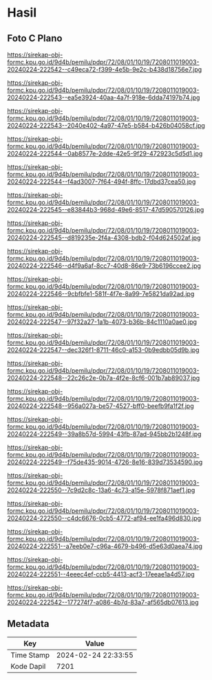 # Hasil

## Foto C Plano

https://sirekap-obj-formc.kpu.go.id/9d4b/pemilu/pdpr/72/08/01/10/19/7208011019003-20240224-222542--c49eca72-f399-4e5b-9e2c-b438d18756e7.jpg

https://sirekap-obj-formc.kpu.go.id/9d4b/pemilu/pdpr/72/08/01/10/19/7208011019003-20240224-222543--ea5e3924-40aa-4a7f-918e-6dda74197b74.jpg

https://sirekap-obj-formc.kpu.go.id/9d4b/pemilu/pdpr/72/08/01/10/19/7208011019003-20240224-222543--2040e402-4a97-47e5-b584-b426b04058cf.jpg

https://sirekap-obj-formc.kpu.go.id/9d4b/pemilu/pdpr/72/08/01/10/19/7208011019003-20240224-222544--0ab8577e-2dde-42e5-9f29-472923c5d5d1.jpg

https://sirekap-obj-formc.kpu.go.id/9d4b/pemilu/pdpr/72/08/01/10/19/7208011019003-20240224-222544--f4ad3007-7f64-494f-8ffc-17dbd37cea50.jpg

https://sirekap-obj-formc.kpu.go.id/9d4b/pemilu/pdpr/72/08/01/10/19/7208011019003-20240224-222545--e83844b3-968d-49e6-8517-47d590570126.jpg

https://sirekap-obj-formc.kpu.go.id/9d4b/pemilu/pdpr/72/08/01/10/19/7208011019003-20240224-222545--d819235e-2f4a-4308-bdb2-f04d624502af.jpg

https://sirekap-obj-formc.kpu.go.id/9d4b/pemilu/pdpr/72/08/01/10/19/7208011019003-20240224-222546--d4f9a6af-8cc7-40d8-86e9-73b6196ccee2.jpg

https://sirekap-obj-formc.kpu.go.id/9d4b/pemilu/pdpr/72/08/01/10/19/7208011019003-20240224-222546--9cbfbfe1-581f-4f7e-8a99-7e5821da92ad.jpg

https://sirekap-obj-formc.kpu.go.id/9d4b/pemilu/pdpr/72/08/01/10/19/7208011019003-20240224-222547--97f32a27-1a1b-4073-b36b-84c1110a0ae0.jpg

https://sirekap-obj-formc.kpu.go.id/9d4b/pemilu/pdpr/72/08/01/10/19/7208011019003-20240224-222547--dec326f1-8711-46c0-a153-0b9edbb05d9b.jpg

https://sirekap-obj-formc.kpu.go.id/9d4b/pemilu/pdpr/72/08/01/10/19/7208011019003-20240224-222548--22c26c2e-0b7a-4f2e-8cf6-001b7ab89037.jpg

https://sirekap-obj-formc.kpu.go.id/9d4b/pemilu/pdpr/72/08/01/10/19/7208011019003-20240224-222548--956a027a-be57-4527-bff0-beefb9fa1f2f.jpg

https://sirekap-obj-formc.kpu.go.id/9d4b/pemilu/pdpr/72/08/01/10/19/7208011019003-20240224-222549--39a8b57d-5994-43fb-87ad-945bb2b1248f.jpg

https://sirekap-obj-formc.kpu.go.id/9d4b/pemilu/pdpr/72/08/01/10/19/7208011019003-20240224-222549--f75de435-9014-4726-8e16-839d73534590.jpg

https://sirekap-obj-formc.kpu.go.id/9d4b/pemilu/pdpr/72/08/01/10/19/7208011019003-20240224-222550--7c9d2c8c-13a6-4c73-a15e-5978f871aef1.jpg

https://sirekap-obj-formc.kpu.go.id/9d4b/pemilu/pdpr/72/08/01/10/19/7208011019003-20240224-222550--c4dc6676-0cb5-4772-af94-ee1fa496d830.jpg

https://sirekap-obj-formc.kpu.go.id/9d4b/pemilu/pdpr/72/08/01/10/19/7208011019003-20240224-222551--a7eeb0e7-c96a-4679-b496-d5e63d0aea74.jpg

https://sirekap-obj-formc.kpu.go.id/9d4b/pemilu/pdpr/72/08/01/10/19/7208011019003-20240224-222551--4eeec4ef-ccb5-4413-acf3-17eeae1a4d57.jpg

https://sirekap-obj-formc.kpu.go.id/9d4b/pemilu/pdpr/72/08/01/10/19/7208011019003-20240224-222542--177274f7-a086-4b7d-83a7-af565db07613.jpg


## Metadata

| Key        | Value               |
| ---------- | ------------------- |
| Time Stamp | 2024-02-24 22:33:55 |
| Kode Dapil | 7201                |



